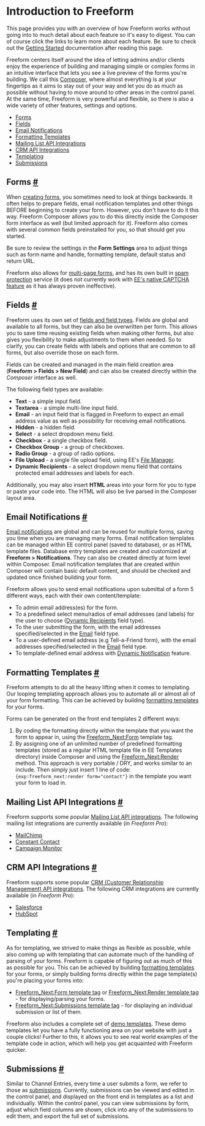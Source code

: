 # Introduction to Freeform

This page provides you with an overview of how Freeform works without going into to much detail about each feature so it's easy to digest. You can of course click the links to learn more about each feature. Be sure to check out the [Getting Started](getting-started.md) documentation after reading this page.

Freeform centers itself around the idea of letting admins and/or clients enjoy the experience of building and managing simple or complex forms in an intuitive interface that lets you see a live preview of the forms you're building. We call this [Composer](forms-composer.md), where almost everything is at your fingertips as it aims to stay out of your way and let you do as much as possible without having to move around to other areas in the control panel. At the same time, Freeform is very powerful and flexible, so there is also a wide variety of other features, settings and options.


* [Forms](#forms)
* [Fields](#fields)
* [Email Notifications](#email-notifications)
* [Formatting Templates](#formatting-templates)
* [Mailing List API Integrations](#mailing-list-integrations)
* [CRM API Integrations](#crm-integrations)
* [Templating](#templating)
* [Submissions](#submissions)


## Forms <a href="#forms" id="forms" class="docs-anchor">#</a>

When [creating forms](forms-composer.md), you sometimes need to look at things backwards. It often helps to prepare fields, email notification templates and other things BEFORE beginning to create your form. However, you don't have to do it this way. Freeform Composer allows you to do this directly inside the Composer form interface as well (but limited approach for it). Freeform also comes with several common fields preinstalled for you, so that should get you started.

Be sure to review the settings in the **Form Settings** area to adjust things such as form name and handle, formatting template, default status and return URL.

Freeform also allows for [multi-page forms](multi-page-forms.md), and has its own built in [spam protection](spam-protection.md) service (it does not currently work with [EE's native CAPTCHA feature](https://docs.expressionengine.com/latest/security/captchas.html) as it has always proven ineffective).


## Fields <a href="#fields" id="fields" class="docs-anchor">#</a>

Freeform uses its own set of [fields and field types](fields-field-types.md). Fields are global and available to all forms, but they can also be overwritten per form. This allows you to save time reusing existing fields when making other forms, but also gives you flexibility to make adjustments to them when needed. So to clarify, you can create fields with labels and options that are common to all forms, but also override those on each form.

Fields can be created and managed in the main field creation area (**Freeform > Fields > New Field**) and can also be created directly within the *Composer* interface as well.

The following field types are available:

* **Text** - a simple input field.
* **Textarea** - a simple multi-line input field.
* **Email** - an input field that is flagged in Freeform to expect an email address value as well as possibility for receiving email notifications.
* **Hidden** - a hidden field.
* **Select** - a select dropdown menu field.
* **Checkbox** - a single checkbox field.
* **Checkbox Group** - a group of checkboxes.
* **Radio Group** - a group of radio options.
* **File Upload** - a single file upload field, using EE's [File Manager](https://docs.expressionengine.com/v3/cp/files/index.html).
* **Dynamic Recipients** - a select dropdown menu field that contains protected email addresses and labels for each.

Additionally, you may also insert **HTML** areas into your form for you to type or paste your code into. The HTML will also be live parsed in the Composer layout area.


## Email Notifications <a href="#email-notifications" id="email-notifications" class="docs-anchor">#</a>

[Email notifications](email-notifications.md) are global and can be reused for multiple forms, saving you time when you are managing many forms. Email notification templates can be managed within EE control panel (saved to database), or as HTML template files. Database entry templates are created and customized at **Freeform > Notifications**. They can also be created directly at form level within Composer. Email notification templates that are created within Composer will contain basic default content, and should be checked and updated once finished building your form.

Freeform allows you to send email notifications upon submittal of a form 5 different ways, each with their own content/template:

* To admin email address(es) for the form.
* To a predefined select menu/radios of email addresses (and labels) for the user to choose ([Dynamic Recipients](fields-field-types.md#fields-dynamic-recipients) field type).
* To the user submitting the form, with the email addresses specified/selected in the [Email](fields-field-types.md#fields-email) field type.
* To a user-defined email address (e.g Tell-a-Friend form), with the email addresses specified/selected in the [Email](fields-field-types.md#fields-email) field type.
* To template-defined email address with [Dynamic Notification](form.md#param-dynamicnotification) feature.


## Formatting Templates <a href="#formatting-templates" id="formatting-templates" class="docs-anchor">#</a>

Freeform attempts to do all the heavy lifting when it comes to templating. Our looping templating approach allows you to automate all or almost all of your form formatting. This can be achieved by building [formatting templates](formatting-templates.md) for your forms.

Forms can be generated on the front end templates 2 different ways:

1. By coding the formatting directly within the template that you want the form to appear in, using the [Freeform_Next:Form](Form.md) template tag.
2. By assigning one of an unlimited number of predefined formatting templates (stored as a regular HTML template file in EE Templates directory) inside Composer and using the [Freeform_Next:Render](form.md#render-examples) method. This approach is very portable / DRY, and works similar to an include. Then simply just insert 1 line of code: `{exp:freeform_next:render form="contact"}` in the template you want your form to load in.


## Mailing List API Integrations <a href="#mailing-list-integrations" id="mailing-list-integrations" class="docs-anchor">#</a>

Freeform supports some popular [Mailing List API integrations](mailing-list-integrations.md). The following mailing list integrations are currently available (in *Freeform Pro*):

* [MailChimp](mailing-list-api-mailchimp.md)
* [Constant Contact](mailing-list-api-constant-contact.md)
* [Campaign Monitor](mailing-list-api-campaign-monitor.md)


## CRM API Integrations <a href="#crm-integrations" id="crm-integrations" class="docs-anchor">#</a>

Freeform supports some popular [CRM (Customer Relationship Management) API integrations](crm-integrations.md). The following CRM integrations are currently available (in *Freeform Pro*):

* [Salesforce](crm-api-salesforce.md)
* [HubSpot](crm-api-hubspot.md)


## Templating <a href="#templating" id="templating" class="docs-anchor">#</a>

As for templating, we strived to make things as flexible as possible, while also coming up with templating that can automate much of the handling of parsing of your forms. Freeform is capable of figuring out as much of this as possible for you. This can be achieved by building [formatting templates](formatting-templates.md) for your forms, or simply building forms directly within the page template(s) you're placing your forms into:

* [Freeform_Next:Form template tag](form.md) or [Freeform_Next:Render template tag](form.md#render-examples) - for displaying/parsing your forms.
* [Freeform_Next:Submissions template tag](submissions.md) - for displaying an individual submission or list of them.

Freeform also includes a complete set of [demo templates](demo-templates.md). These demo templates let you have a fully functioning area on your website with just a couple clicks! Further to this, it allows you to see real world examples of the template code in action, which will help you get acquainted with Freeform quicker.


## Submissions <a href="#submissions" id="submissions" class="docs-anchor">#</a>

Similar to Channel Entries, every time a user submits a form, we refer to those as [submissions](submissions.md). Currently, submissions can be viewed and edited in the control panel, and displayed on the front end in templates as a list and individually. Within the control panel, you can view submissions by form, adjust which field columns are shown, click into any of the submissions to edit them, and export the full set of submissions.

